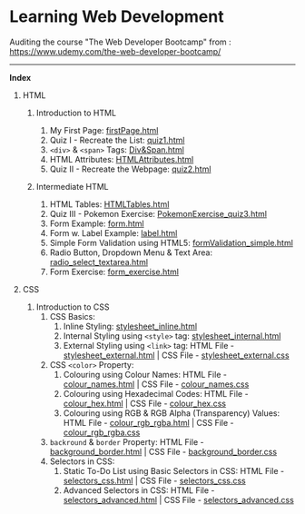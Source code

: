# Learning Web Development
Auditing the course "The Web Developer Bootcamp" from : https://www.udemy.com/the-web-developer-bootcamp/

<hr/>

**Index**
1. HTML
   1. Introduction to HTML
      1. My First Page: [firstPage.html](https://github.com/Ch-sriram/Learning-WebDev/blob/master/Introduction%20to%20HTML/firstPage.html)
      2. Quiz I - Recreate the List: [quiz1.html](https://github.com/Ch-sriram/Learning-WebDev/blob/master/Introduction%20to%20HTML/quiz1.html)
      3. <code>&lt;div&gt;</code> & <code>&lt;span&gt;</code> Tags: [Div&Span.html](https://github.com/Ch-sriram/Learning-WebDev/blob/master/Introduction%20to%20HTML/Div&Span.html)
      4. HTML Attributes: [HTMLAttributes.html](https://github.com/Ch-sriram/Learning-WebDev/blob/master/Introduction%20to%20HTML/HTMLAttributes.html)
      5. Quiz II - Recreate the Webpage: [quiz2.html](https://github.com/Ch-sriram/Learning-WebDev/blob/master/Introduction%20to%20HTML/quiz2.html)

   2. Intermediate HTML
      1. HTML Tables: [HTMLTables.html](https://github.com/Ch-sriram/Learning-WebDev/blob/master/Intermediate%20HTML/HTMLTables.html)
      2. Quiz III - Pokemon Exercise: [PokemonExercise_quiz3.html](https://github.com/Ch-sriram/Learning-WebDev/blob/master/Intermediate%20HTML/PokemonExercise_quiz3.html)
      3. Form Example: [form.html](https://github.com/Ch-sriram/Learning-WebDev/blob/master/Intermediate%20HTML/form.html)
      4. Form w. Label Example: [label.html](https://github.com/Ch-sriram/Learning-WebDev/blob/master/Intermediate%20HTML/label.html)
      5. Simple Form Validation using HTML5: [formValidation_simple.html](https://github.com/Ch-sriram/Learning-WebDev/blob/master/Intermediate%20HTML/formValidation_simple.html)
      6. Radio Button, Dropdown Menu & Text Area: [radio_select_textarea.html](https://github.com/Ch-sriram/Learning-WebDev/blob/master/Intermediate%20HTML/radio_select_textarea.html)
      7. Form Exercise: [form_exercise.html](https://github.com/Ch-sriram/Learning-WebDev/blob/master/Intermediate%20HTML/form_exercise.html)

1. CSS
   1. Introduction to CSS
      1. CSS Basics:
         1. Inline Styling: [stylesheet_inline.html](https://github.com/Ch-sriram/Learning-WebDev/blob/master/Introduction%20to%20CSS/stylesheet_inline.html)
         2. Internal Styling using <code>&lt;style&gt;</code> tag: [stylesheet_internal.html](https://github.com/Ch-sriram/Learning-WebDev/blob/master/Introduction%20to%20CSS/stylesheet_internal.html)
         3. External Styling using <code>&lt;link&gt;</code> tag: HTML File - [stylesheet_external.html](https://github.com/Ch-sriram/Learning-WebDev/blob/master/Introduction%20to%20CSS/stylesheet_external.html) | CSS File - [stylesheet_external.css](https://github.com/Ch-sriram/Learning-WebDev/blob/master/Introduction%20to%20CSS/css/stylesheet_external.css)
      2. CSS <code>&lt;color&gt;</code> Property:
         1. Colouring using Colour Names: HTML File - [colour_names.html](https://github.com/Ch-sriram/Learning-WebDev/blob/master/Introduction%20to%20CSS/colour_names.html) | CSS File - [colour_names.css](https://github.com/Ch-sriram/Learning-WebDev/blob/master/Introduction%20to%20CSS/css/colour_names.css)
         2. Colouring using Hexadecimal Codes: HTML File - [colour_hex.html](https://github.com/Ch-sriram/Learning-WebDev/blob/master/Introduction%20to%20CSS/colour_hex.html) | CSS File - [colour_hex.css](https://github.com/Ch-sriram/Learning-WebDev/blob/master/Introduction%20to%20CSS/css/colour_hex.css)
         3. Colouring using RGB & RGB Alpha (Transparency) Values: HTML File - [colour_rgb_rgba.html](https://github.com/Ch-sriram/Learning-WebDev/blob/master/Introduction%20to%20CSS/colour_rgb_rgba.html) | CSS File - [colour_rgb_rgba.css](https://github.com/Ch-sriram/Learning-WebDev/blob/master/Introduction%20to%20CSS/css/colour_rgb_rgba.css)
      3. <code>backround</code> & <code>border</code> Property: HTML File - [background_border.html](https://github.com/Ch-sriram/Learning-WebDev/blob/master/Introduction%20to%20CSS/background_border.html) | CSS File - [background_border.css](https://github.com/Ch-sriram/Learning-WebDev/blob/master/Introduction%20to%20CSS/css/background_border.css)
      4. Selectors in CSS:
         1. Static To-Do List using Basic Selectors in CSS: HTML File - [selectors_css.html](https://github.com/Ch-sriram/Learning-WebDev/blob/master/Introduction%20to%20CSS/selectors_css.html) | CSS File - [selectors_css.css](https://github.com/Ch-sriram/Learning-WebDev/blob/master/Introduction%20to%20CSS/css/selectors_css.css)
         2. Advanced Selectors in CSS: HTML File - [selectors_advanced.html](https://github.com/Ch-sriram/Learning-WebDev/blob/master/Introduction%20to%20CSS/selectors_advanced.html) | CSS File - [selectors_advanced.css](https://github.com/Ch-sriram/Learning-WebDev/blob/master/Introduction%20to%20CSS/css/selectors_advanced.css)